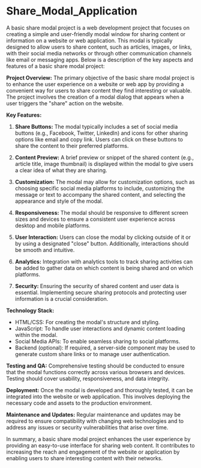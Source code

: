 # Share_Modal_Application

A basic share modal project is a web development project that focuses on creating a simple and user-friendly modal window for sharing content or information on a website or web application. This modal is typically designed to allow users to share content, such as articles, images, or links, with their social media networks or through other communication channels like email or messaging apps. Below is a description of the key aspects and features of a basic share modal project:

**Project Overview:**
The primary objective of the basic share modal project is to enhance the user experience on a website or web app by providing a convenient way for users to share content they find interesting or valuable. The project involves the creation of a modal dialog that appears when a user triggers the "share" action on the website.

**Key Features:**
1. **Share Buttons:** The modal typically includes a set of social media buttons (e.g., Facebook, Twitter, LinkedIn) and icons for other sharing options like email and copy link. Users can click on these buttons to share the content to their preferred platforms.

2. **Content Preview:** A brief preview or snippet of the shared content (e.g., article title, image thumbnail) is displayed within the modal to give users a clear idea of what they are sharing.

3. **Customization:** The modal may allow for customization options, such as choosing specific social media platforms to include, customizing the message or text to accompany the shared content, and selecting the appearance and style of the modal.

4. **Responsiveness:** The modal should be responsive to different screen sizes and devices to ensure a consistent user experience across desktop and mobile platforms.

5. **User Interaction:** Users can close the modal by clicking outside of it or by using a designated "close" button. Additionally, interactions should be smooth and intuitive.

6. **Analytics:** Integration with analytics tools to track sharing activities can be added to gather data on which content is being shared and on which platforms.

7. **Security:** Ensuring the security of shared content and user data is essential. Implementing secure sharing protocols and protecting user information is a crucial consideration.

**Technology Stack:**
- HTML/CSS: For creating the modal's structure and styling.
- JavaScript: To handle user interactions and dynamic content loading within the modal.
- Social Media APIs: To enable seamless sharing to social platforms.
- Backend (optional): If required, a server-side component may be used to generate custom share links or to manage user authentication.

**Testing and QA:**
Comprehensive testing should be conducted to ensure that the modal functions correctly across various browsers and devices. Testing should cover usability, responsiveness, and data integrity.

**Deployment:**
Once the modal is developed and thoroughly tested, it can be integrated into the website or web application. This involves deploying the necessary code and assets to the production environment.

**Maintenance and Updates:**
Regular maintenance and updates may be required to ensure compatibility with changing web technologies and to address any issues or security vulnerabilities that arise over time.

In summary, a basic share modal project enhances the user experience by providing an easy-to-use interface for sharing web content. It contributes to increasing the reach and engagement of the website or application by enabling users to share interesting content with their networks.
